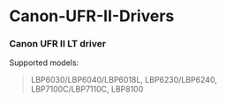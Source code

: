 # Canon-UFR-II-Drivers

### Canon UFR II LT driver

Supported models:
> LBP6030/LBP6040/LBP6018L, LBP6230/LBP6240, LBP7100C/LBP7110C, LBP8100 
